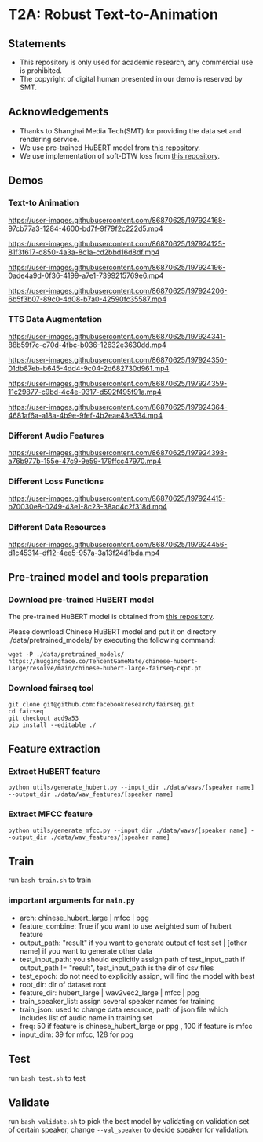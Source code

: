 # T2A: Robust Text-to-Animation
## Statements
- This repository is only used for academic research, any commercial use is prohibited.
- The copyright of digital human presented in our demo is reserved by SMT.

## Acknowledgements
- Thanks to Shanghai Media Tech(SMT) for providing the data set and rendering service.
- We use pre-trained HuBERT model from [this repository](https://github.com/TencentGameMate/chinese_speech_pretrain).
- We use implementation of soft-DTW loss from [this repository](https://github.com/keonlee9420/Soft-DTW-Loss).

## Demos
### Text-to Animation

https://user-images.githubusercontent.com/86870625/197924168-97cb77a3-1284-4600-bd7f-9f79f2c222d5.mp4

https://user-images.githubusercontent.com/86870625/197924125-81f3f617-d850-4a3a-8c1a-cd2bbd16d8df.mp4

https://user-images.githubusercontent.com/86870625/197924196-0ade4a9d-0f36-4199-a7e1-7399215769e6.mp4

https://user-images.githubusercontent.com/86870625/197924206-6b5f3b07-89c0-4d08-b7a0-42590fc35587.mp4

### TTS Data Augmentation

https://user-images.githubusercontent.com/86870625/197924341-88b59f7c-c70d-4fbc-b036-12632e3630dd.mp4

https://user-images.githubusercontent.com/86870625/197924350-01db87eb-b645-4dd4-9c04-2d682730d961.mp4

https://user-images.githubusercontent.com/86870625/197924359-11c29877-c9bd-4c4e-9317-d592f495f91a.mp4

https://user-images.githubusercontent.com/86870625/197924364-4681af6a-a18a-4b9e-9fef-4b2eae43e334.mp4

### Different Audio Features

https://user-images.githubusercontent.com/86870625/197924398-a76b977b-155e-47c9-9e59-179ffcc47970.mp4

### Different Loss Functions

https://user-images.githubusercontent.com/86870625/197924415-b70030e8-0249-43e1-8c23-38ad4c2f318d.mp4

### Different Data Resources

https://user-images.githubusercontent.com/86870625/197924456-d1c45314-df12-4ee5-957a-3a13f24d1bda.mp4

## Pre-trained model and tools preparation
### Download pre-trained HuBERT model
The pre-trained HuBERT model is obtained from [this repository](https://github.com/TencentGameMate/chinese_speech_pretrain).

Please download Chinese HuBERT model and put it on directory ./data/pretrained_models/ by executing the following command:

```
wget -P ./data/pretrained_models/ https://huggingface.co/TencentGameMate/chinese-hubert-large/resolve/main/chinese-hubert-large-fairseq-ckpt.pt
```

### Download fairseq tool
```
git clone git@github.com:facebookresearch/fairseq.git
cd fairseq
git checkout acd9a53
pip install --editable ./
```

## Feature extraction
### Extract HuBERT feature
```
python utils/generate_hubert.py --input_dir ./data/wavs/[speaker name] --output_dir ./data/wav_features/[speaker name]
```

### Extract MFCC feature
```
python utils/generate_mfcc.py --input_dir ./data/wavs/[speaker name] --output_dir ./data/wav_features/[speaker name]
```

## Train
run ```bash train.sh``` to train

### important arguments for ```main.py```
- arch: chinese_hubert_large | mfcc | pgg
- feature_combine: True if you want to use weighted sum of hubert feature
- output_path: "result" if you want to generate output of test set | [other name] if you want to generate other data
- test_input_path: you should explicitly assign path of test_input_path if output_path != "result", test_input_path is the dir of csv files
- test_epoch: do not need to explicitly assign, will find the model with best 
- root_dir: dir of dataset root
- feature_dir: hubert_large | wav2vec2_large | mfcc | ppg
- train_speaker_list: assign several speaker names for training
- train_json: used to change data resource, path of json file which includes list of audio name in training set
- freq: 50 if feature is chinese_hubert_large or ppg , 100 if feature is mfcc
- input_dim: 39 for mfcc, 128 for ppg

## Test
run ```bash test.sh``` to test

## Validate
run ```bash validate.sh``` to pick the best model by validating on validation set of certain speaker, change ```--val_speaker``` to decide speaker for validation.
